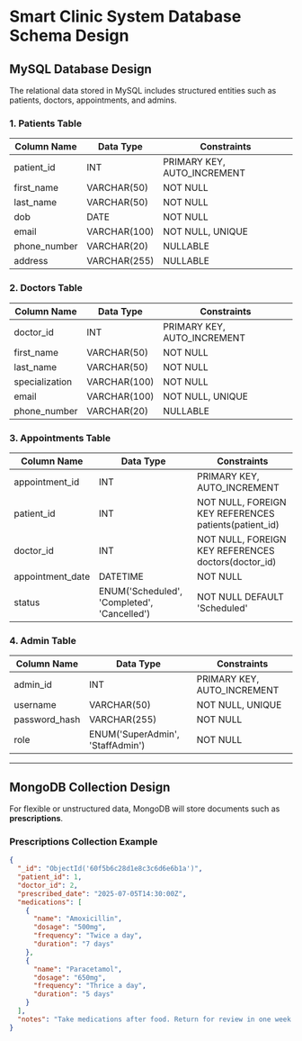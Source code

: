 # Smart Clinic System Database Schema Design

## MySQL Database Design

The relational data stored in MySQL includes structured entities such as patients, doctors, appointments, and admins.

### 1. Patients Table

| Column Name   | Data Type      | Constraints               |
|---------------|----------------|---------------------------|
| patient_id    | INT            | PRIMARY KEY, AUTO_INCREMENT |
| first_name    | VARCHAR(50)    | NOT NULL                 |
| last_name     | VARCHAR(50)    | NOT NULL                 |
| dob           | DATE           | NOT NULL                 |
| email         | VARCHAR(100)   | NOT NULL, UNIQUE         |
| phone_number  | VARCHAR(20)    | NULLABLE                 |
| address       | VARCHAR(255)   | NULLABLE                 |

### 2. Doctors Table

| Column Name   | Data Type      | Constraints               |
|---------------|----------------|---------------------------|
| doctor_id     | INT            | PRIMARY KEY, AUTO_INCREMENT |
| first_name    | VARCHAR(50)    | NOT NULL                 |
| last_name     | VARCHAR(50)    | NOT NULL                 |
| specialization | VARCHAR(100)  | NOT NULL                 |
| email         | VARCHAR(100)   | NOT NULL, UNIQUE         |
| phone_number  | VARCHAR(20)    | NULLABLE                 |

### 3. Appointments Table

| Column Name    | Data Type     | Constraints               |
|----------------|---------------|---------------------------|
| appointment_id | INT           | PRIMARY KEY, AUTO_INCREMENT |
| patient_id     | INT           | NOT NULL, FOREIGN KEY REFERENCES patients(patient_id) |
| doctor_id      | INT           | NOT NULL, FOREIGN KEY REFERENCES doctors(doctor_id) |
| appointment_date | DATETIME    | NOT NULL                 |
| status         | ENUM('Scheduled', 'Completed', 'Cancelled') | NOT NULL DEFAULT 'Scheduled' |

### 4. Admin Table

| Column Name   | Data Type      | Constraints               |
|---------------|----------------|---------------------------|
| admin_id      | INT            | PRIMARY KEY, AUTO_INCREMENT |
| username      | VARCHAR(50)    | NOT NULL, UNIQUE         |
| password_hash | VARCHAR(255)   | NOT NULL                 |
| role          | ENUM('SuperAdmin', 'StaffAdmin') | NOT NULL |

---

## MongoDB Collection Design

For flexible or unstructured data, MongoDB will store documents such as **prescriptions**.

### Prescriptions Collection Example

```json
{
  "_id": "ObjectId('60f5b6c28d1e8c3c6d6e6b1a')",
  "patient_id": 1,
  "doctor_id": 2,
  "prescribed_date": "2025-07-05T14:30:00Z",
  "medications": [
    {
      "name": "Amoxicillin",
      "dosage": "500mg",
      "frequency": "Twice a day",
      "duration": "7 days"
    },
    {
      "name": "Paracetamol",
      "dosage": "650mg",
      "frequency": "Thrice a day",
      "duration": "5 days"
    }
  ],
  "notes": "Take medications after food. Return for review in one week."
}
